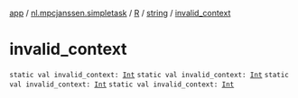 [app](../../../index.md) / [nl.mpcjanssen.simpletask](../../index.md) / [R](../index.md) / [string](index.md) / [invalid_context](.)

# invalid_context

`static val invalid_context: `[`Int`](https://kotlinlang.org/api/latest/jvm/stdlib/kotlin/-int/index.html)
`static val invalid_context: `[`Int`](https://kotlinlang.org/api/latest/jvm/stdlib/kotlin/-int/index.html)
`static val invalid_context: `[`Int`](https://kotlinlang.org/api/latest/jvm/stdlib/kotlin/-int/index.html)
`static val invalid_context: `[`Int`](https://kotlinlang.org/api/latest/jvm/stdlib/kotlin/-int/index.html)